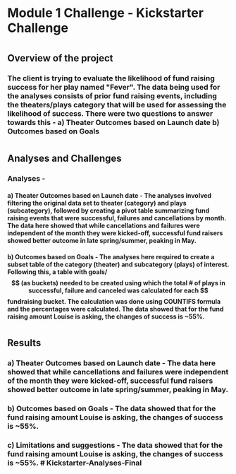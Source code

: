 # Module 1 Challenge - Kickstarter Challenge 
#
## Overview of the project
### The client is trying to evaluate the likelihood of fund raising success for her play named "Fever". The data being used for the analyses consists of prior fund raising events, including the theaters/plays category that will be used for assessing the likelihood of success. There were two questions to answer towards this - a) Theater Outcomes based on Launch date b) Outcomes based on Goals  
#
## Analyses and Challenges
### Analyses - 
#### a) Theater Outcomes based on Launch date - The analyses involved filtering the original data set to theater (category) and plays (subcategory), followed by creating a pivot table summarizing fund raising events that were successful, failures and cancellations by month. The data here showed that while cancellations and failures were independent of the month they were kicked-off, successful fund raisers showed better outcome in late spring/summer, peaking in May.
#### b) Outcomes based on Goals - The analyses here required to create a subset table of the category (theater) and subcategory (plays) of interest. Following this, a table with goals/$$ (as buckets) needed to be created using which the total # of plays in successful, failure and canceled was calculated for each $$ fundraising bucket. The calculation was done using COUNTIFS formula and the percentages were calculated. The data showed that for the fund raising amount Louise is asking, the changes of success is ~55%. 
#
## Results
### a) Theater Outcomes based on Launch date - The data here showed that while cancellations and failures were independent of the month they were kicked-off, successful fund raisers showed better outcome in late spring/summer, peaking in May.
### b) Outcomes based on Goals - The data showed that for the fund raising amount Louise is asking, the changes of success is ~55%.
### c) Limitations and suggestions - The data showed that for the fund raising amount Louise is asking, the changes of success is ~55%.   # Kickstarter-Analyses-Final